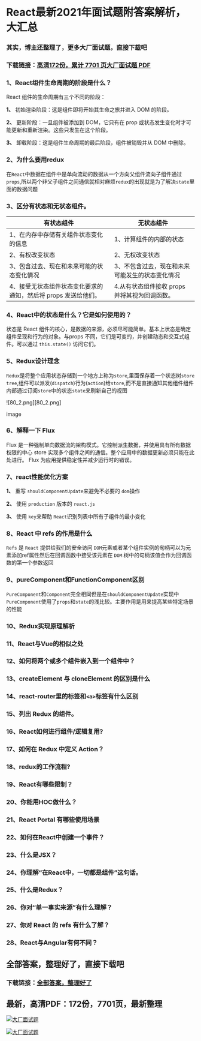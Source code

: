 # React最新2021年面试题附答案解析，大汇总

### 其实，博主还整理了，更多大厂面试题，直接下载吧

### 下载链接：[高清172份，累计 7701 页大厂面试题  PDF](https://github.com/souyunku/DevBooks/blob/master/docs/index.md)



### 1、React组件生命周期的阶段是什么？

React 组件的生命周期有三个不同的阶段：

**1、** 初始渲染阶段：这是组件即将开始其生命之旅并进入 DOM 的阶段。

**2、** 更新阶段：一旦组件被添加到 DOM，它只有在 prop 或状态发生变化时才可能更新和重新渲染。这些只发生在这个阶段。

**3、** 卸载阶段：这是组件生命周期的最后阶段，组件被销毁并从 DOM 中删除。


### 2、为什么要用redux

在`React`中数据在组件中是单向流动的数据从一个方向父组件流向子组件通过`props`,所以两个非父子组件之间通信就相对麻烦`redux`的出现就是为了解决`state`里面的数据问题


### 3、区分有状态和无状态组件。
| 有状态组件 | 无状态组件 |
| --- | --- |
| 1、在内存中存储有关组件状态变化的信息 | 1、计算组件的内部的状态 |
| 2、有权改变状态 | 2、无权改变状态 |
| 3、包含过去、现在和未来可能的状态变化情况 | 3、不包含过去，现在和未来可能发生的状态变化情况 |
| 4、接受无状态组件状态变化要求的通知，然后将 props 发送给他们。 | 4.从有状态组件接收 props 并将其视为回调函数。 |



### 4、React中的状态是什么？它是如何使用的？

状态是 React 组件的核心，是数据的来源，必须尽可能简单。基本上状态是确定组件呈现和行为的对象。与props 不同，它们是可变的，并创建动态和交互式组件。可以通过 `this.state()` 访问它们。


### 5、Redux设计理念

`Redux`是将整个应用状态存储到一个地方上称为`store`,里面保存着一个状态树`store` `tree`,组件可以派发(`dispatch`)行为(`action`)给`store`,而不是直接通知其他组件组件内部通过订阅`store`中的状态`state`来刷新自己的视图

![80_2.png][80_2.png]

image


### 6、解释一下 Flux

Flux 是一种强制单向数据流的架构模式。它控制派生数据，并使用具有所有数据权限的中心 store 实现多个组件之间的通信。整个应用中的数据更新必须只能在此处进行。 Flux 为应用提供稳定性并减少运行时的错误。


### 7、react性能优化方案

**1、** 重写 `shouldComponentUpdate`来避免不必要的 `dom`操作

**2、** 使用 `production` 版本的 `react.js`

**3、** 使用 `key`来帮助 `React`识别列表中所有子组件的最小变化


### 8、React 中 refs 的作用是什么

`Refs` 是 `React` 提供给我们的安全访问 `DOM`元素或者某个组件实例的句柄可以为元素添加ref属性然后在回调函数中接受该元素在 `DOM` 树中的句柄该值会作为回调函数的第一个参数返回


### 9、pureComponent和FunctionComponent区别

`PureComponent`和`Component`完全相同但是在`shouldComponentUpdate`实现中`PureComponent`使用了`props`和`state`的浅比较。主要作用是用来提高某些特定场景的性能


### 10、Redux实现原理解析


### 11、React与Vue的相似之处
### 12、如何将两个或多个组件嵌入到一个组件中？
### 13、createElement 与 cloneElement 的区别是什么
### 14、react-router里的标签和`<a>`标签有什么区别
### 15、列出 Redux 的组件。
### 16、React如何进行组件/逻辑复用?
### 17、如何在 Redux 中定义 Action？
### 18、redux的工作流程?
### 19、React有哪些限制？
### 20、你能用HOC做什么？
### 21、React Portal 有哪些使用场景
### 22、如何在React中创建一个事件？
### 23、什么是JSX？
### 24、你理解“在React中，一切都是组件”这句话。
### 25、什么是Redux？
### 26、你对“单一事实来源”有什么理解？
### 27、你对 React 的 refs 有什么了解？
### 28、React与Angular有何不同？




## 全部答案，整理好了，直接下载吧

### 下载链接：[全部答案，整理好了](https://www.souyunku.com/wp-content/uploads/weixin/githup-weixin-2.png)




## 最新，高清PDF：172份，7701页，最新整理

[![大厂面试题](https://www.souyunku.com/wp-content/uploads/weixin/mst.png "架构师专栏")](https://www.souyunku.com/wp-content/uploads/weixin/githup-weixin.png "架构师专栏")

[![大厂面试题](https://www.souyunku.com/wp-content/uploads/weixin/githup-weixin.png "架构师专栏")](https://www.souyunku.com/wp-content/uploads/weixin/githup-weixin.png "架构师专栏")

